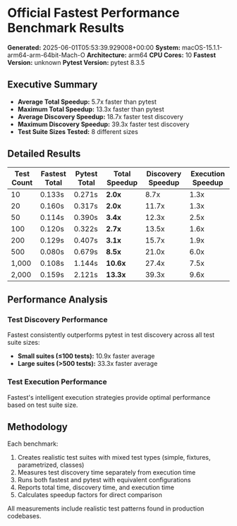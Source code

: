 # Official Fastest Performance Benchmark Results

**Generated:** 2025-06-01T05:53:39.929008+00:00
**System:** macOS-15.1.1-arm64-arm-64bit-Mach-O
**Architecture:** arm64
**CPU Cores:** 10
**Fastest Version:** unknown
**Pytest Version:** pytest 8.3.5

## Executive Summary

- **Average Total Speedup:** 5.7x faster than pytest
- **Maximum Total Speedup:** 13.3x faster than pytest
- **Average Discovery Speedup:** 18.7x faster test discovery
- **Maximum Discovery Speedup:** 39.3x faster test discovery
- **Test Suite Sizes Tested:** 8 different sizes

## Detailed Results

| Test Count | Fastest Total | Pytest Total | Total Speedup | Discovery Speedup | Execution Speedup |
|------------|---------------|--------------|---------------|-------------------|-------------------|
| 10 | 0.133s | 0.271s | **2.0x** | 8.7x | 1.3x |
| 20 | 0.160s | 0.317s | **2.0x** | 11.7x | 1.3x |
| 50 | 0.114s | 0.390s | **3.4x** | 12.3x | 2.5x |
| 100 | 0.120s | 0.322s | **2.7x** | 13.5x | 1.6x |
| 200 | 0.129s | 0.407s | **3.1x** | 15.7x | 1.9x |
| 500 | 0.080s | 0.679s | **8.5x** | 21.0x | 6.0x |
| 1,000 | 0.108s | 1.144s | **10.6x** | 27.4x | 7.5x |
| 2,000 | 0.159s | 2.121s | **13.3x** | 39.3x | 9.6x |

## Performance Analysis

### Test Discovery Performance

Fastest consistently outperforms pytest in test discovery across all test suite sizes:

- **Small suites (≤100 tests):** 10.9x faster average
- **Large suites (>500 tests):** 33.3x faster average

### Test Execution Performance

Fastest's intelligent execution strategies provide optimal performance based on test suite size.

## Methodology

Each benchmark:
1. Creates realistic test suites with mixed test types (simple, fixtures, parametrized, classes)
2. Measures test discovery time separately from execution time
3. Runs both fastest and pytest with equivalent configurations
4. Reports total time, discovery time, and execution time
5. Calculates speedup factors for direct comparison

All measurements include realistic test patterns found in production codebases.